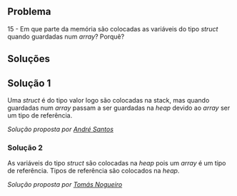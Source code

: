 ## Problema

15 - Em que parte da memória são colocadas as variáveis do tipo _struct_ quando
guardadas num _array_? Porquê?

## Soluções

## Solução 1

Uma _struct_ é do tipo valor logo são colocadas na stack, mas quando guardadas
num _array_ passam a ser guardadas na _heap_ devido ao _array_ ser um tipo de
referência.

*Solução proposta por [André Santos](https://github.com/Snigy24)*

### Solução 2

As variáveis do tipo _struct_ são colocadas na _heap_ pois um _array_ é um tipo 
de referência. Tipos de referência são colocados na _heap_.

*Solução proposta por [Tomás Nogueiro](https://github.com/TN-10)*
